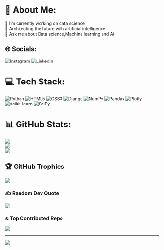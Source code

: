 
# 💫 About Me:
🔭 I’m currently working on data science<br>🤝 Architecting the future with artificial intelligence <br>💬 Ask me about Data science,Machine learning and Ai

## 🌐 Socials:
[![Instagram](https://img.shields.io/badge/Instagram-%23E4405F.svg?logo=Instagram&logoColor=white)](https://instagram.com/sava__d) [![LinkedIn](https://img.shields.io/badge/LinkedIn-%230077B5.svg?logo=linkedin&logoColor=white)](https://linkedin.com/in/muhammed-savad-68686723a) 

# 💻 Tech Stack:
![Python](https://img.shields.io/badge/python-3670A0?style=for-the-badge&logo=python&logoColor=ffdd54) ![HTML5](https://img.shields.io/badge/html5-%23E34F26.svg?style=for-the-badge&logo=html5&logoColor=white) ![CSS3](https://img.shields.io/badge/css3-%231572B6.svg?style=for-the-badge&logo=css3&logoColor=white) ![Django](https://img.shields.io/badge/django-%23092E20.svg?style=for-the-badge&logo=django&logoColor=white) ![NumPy](https://img.shields.io/badge/numpy-%23013243.svg?style=for-the-badge&logo=numpy&logoColor=white) ![Pandas](https://img.shields.io/badge/pandas-%23150458.svg?style=for-the-badge&logo=pandas&logoColor=white) ![Plotly](https://img.shields.io/badge/Plotly-%233F4F75.svg?style=for-the-badge&logo=plotly&logoColor=white) ![scikit-learn](https://img.shields.io/badge/scikit--learn-%23F7931E.svg?style=for-the-badge&logo=scikit-learn&logoColor=white) ![SciPy](https://img.shields.io/badge/SciPy-%230C55A5.svg?style=for-the-badge&logo=scipy&logoColor=%white)
# 📊 GitHub Stats:
![](https://github-readme-stats.vercel.app/api?username=S4vad&theme=nightowl&hide_border=true&include_all_commits=false&count_private=false)<br/>
![](https://github-readme-streak-stats.herokuapp.com/?user=S4vad&theme=nightowl&hide_border=true)<br/>
![](https://github-readme-stats.vercel.app/api/top-langs/?username=S4vad&theme=nightowl&hide_border=true&include_all_commits=false&count_private=false&layout=compact)

## 🏆 GitHub Trophies
![](https://github-profile-trophy.vercel.app/?username=S4vad&theme=algolia&no-frame=false&no-bg=false&margin-w=4)

### ✍️ Random Dev Quote
![](https://quotes-github-readme.vercel.app/api?type=horizontal&theme=radical)

### 🔝 Top Contributed Repo
![](https://github-contributor-stats.vercel.app/api?username=S4vad&limit=5&theme=tokyonight&combine_all_yearly_contributions=true)

---
[![](https://visitcount.itsvg.in/api?id=S4vad&icon=0&color=1)](https://visitcount.itsvg.in)

<!-- Proudly created with GPRM ( https://gprm.itsvg.in ) -->
